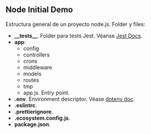 

## Node Initial Demo

Estructura general de un proyecto node.js. Folder y files:

- <b>\_\_tests__</b>. Folder para tests Jest. Véanse [Jest Docs](https://jestjs.io/es-ES/docs/configuration).
- <b>app</b>:
    - config
    - controllers
    - crons
    - middleware
    - models
    - routes
    - tmp
    - app.js. Entry point.
- <b>.env</b>. Environment descriptor. Véase [dotenv doc](https://www.npmjs.com/package/dotenv).
- <b>.eslintrc</b>.
- <b>.prettierignore</b>.
- <b>.ecosystem.config.js</b>.
- <b>package.json</b>.
